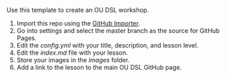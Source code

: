 Use this template to create an OU DSL workshop. 

1. Import this repo using the [GitHub Importer](https://github.com/new/import). 
2. Go into settings and select the master branch as the source for GitHub Pages. 
3. Edit the _config.yml_ with your title, description, and lesson level. 
4. Edit the _index.md_ file with your lesson. 
5. Store your images in the _images_ folder. 
6. Add a link to the lesson to the main OU DSL GitHub page. 
